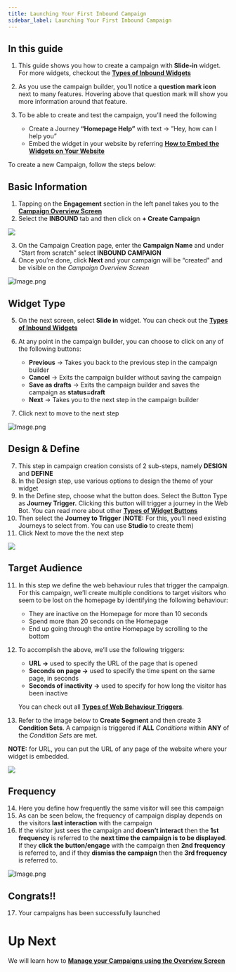 ```yaml
---
title: Launching Your First Inbound Campaign
sidebar_label: Launching Your First Inbound Campaign
---
```


## In this guide

1. This guide shows you how to create a campaign with **Slide-in** widget. For more widgets, checkout the [**Types of Inbound Widgets**](../../inbound/inboundWidgets/typesOfWidgetsAndWidgetConfigurations)

2. As you use the campaign builder, you’ll notice a **question mark icon** next to many features. Hovering above that question mark will show you more information around that feature.
3. To be able to create and test the campaign, you’ll need the following
   - Create a Journey **“Homepage Help”** with text → ”Hey, how can I help you”
   - Embed the widget in your website by referring [**How to Embed the Widgets on Your Website**](http://docs.yellow.ai/docs/platform_concepts/engagement/inbound/inboundWidgets/embedWidgetsOnWebsite)

To create a new Campaign, follow the steps below:

## Basic Information

1. Tapping on the **Engagement** section in the left panel takes you to the [**Campaign Overview Screen**](http://docs.yellow.ai/docs/platform_concepts/engagement/inbound/gettingStarted/campaignsOverviewScreen)
2. Select the **INBOUND** tab and then click on **+ Create Campaign**

![](https://cdn.yellowmessenger.com/WvXywYFcMQMp1626107670054.gif)

3. On the Campaign Creation page, enter the **Campaign Name** and under “Start from scratch” select **INBOUND CAMPAIGN**
4. Once you’re done, click **Next** and your campaign will be “created" and be visible on the _Campaign Overview Screen_

![Image.png](https://res.craft.do/user/full/a59774be-e9f6-fe9e-e9df-69fe0168e698/doc/068BB776-1320-44EE-951A-D501BCFBC578/C844D219-8355-459C-AABF-F92A280AD0AF_2/Image.png)

## Widget Type

5. On the next screen, select **Slide in** widget. You can check out the [**Types of Inbound Widgets**](../../inbound/inboundWidgets/typesOfWidgetsAndWidgetConfigurations#widget-customisation--button-types)

6. At any point in the campaign builder, you can choose to click on any of the following buttons:
   - **Previous** → Takes you back to the previous step in the campaign builder
   - **Cancel** → Exits the campaign builder without saving the campaign
   - **Save as drafts** → Exits the campaign builder and saves the campaign as **status=draft**
   - **Next** → Takes you to the next step in the campaign builder
7. Click next to move to the next step

![Image.png](https://res.craft.do/user/full/a59774be-e9f6-fe9e-e9df-69fe0168e698/doc/068BB776-1320-44EE-951A-D501BCFBC578/218BD730-D9FE-4D20-A35A-042E5C5FE8A1_2/Image.png)

## Design & Define

7.  This step in campaign creation consists of 2 sub-steps, namely **DESIGN** and **DEFINE**
8.  In the Design step, use various options to design the theme of your widget
9.  In the Define step, choose what the button does. Select the Button Type as **Journey Trigger.** Clicking this button will trigger a journey in the Web Bot. You can read more about other [**Types of Widget Buttons**](../../inboundWidgets/typesOfWidgetButtons)
10. Then select the **Journey to Trigger** (**NOTE:** For this, you’ll need existing Journeys to select from. You can use **Studio** to create them)
11. Click Next to move the the next step

![](https://cdn.yellowmessenger.com/D4vljqGXWlS91626172416220.gif)

## Target Audience

11. In this step we define the web behaviour rules that trigger the campaign. For this campaign, we’ll create multiple conditions to target visitors who seem to be lost on the homepage by identifying the following behaviour:

    - They are inactive on the Homepage for more than 10 seconds
    - Spend more than 20 seconds on the Homepage
    - End up going through the entire Homepage by scrolling to the bottom

12. To accomplish the above, we’ll use the following triggers:

    - **URL →** used to specify the URL of the page that is opened
    - **Seconds on page →** used to specify the time spent on the same page, in seconds
    - **Seconds of inactivity →** used to specify for how long the visitor has been inactive

    You can check out all [**Types of Web Behaviour Triggers**](http://docs.yellow.ai/docs/platform_concepts/engagement/inbound/webBehaviourTriggers/webBehaviorTriggerType).

13. Refer to the image below to **Create Segment** and then create 3 **Condition Sets**. A campaign is triggered if **ALL** _Conditions_ within **ANY** of the *Condition Set*s are met.

**NOTE:** for URL, you can put the URL of any page of the website where your widget is embedded.

![](https://cdn.yellowmessenger.com/tuccUSYKo5hu1626172455444.gif)

## Frequency

14. Here you define how frequently the same visitor will see this campaign
15. As can be seen below, the frequency of campaign display depends on the visitors **last interaction** with the campaign
16. If the visitor just sees the campaign and **doesn’t interact** then the **1st frequency** is referred to the **next time the campaign is to be displayed**. If they **click the button/engage** with the campaign then **2nd frequency** is referred to, and if they **dismiss the campaign** then the **3rd frequency** is referred to.

![Image.png](https://res.craft.do/user/full/a59774be-e9f6-fe9e-e9df-69fe0168e698/doc/068BB776-1320-44EE-951A-D501BCFBC578/D854ED45-12BE-452E-A190-B8BA6E865494_2/Image.png)

## Congrats!!

17. Your campaigns has been successfully launched

# Up Next

We will learn how to [**Manage your Campaigns using the Overview Screen**](http://docs.yellow.ai/docs/platform_concepts/engagement/inbound/gettingStarted/campaignsOverviewScreen)
